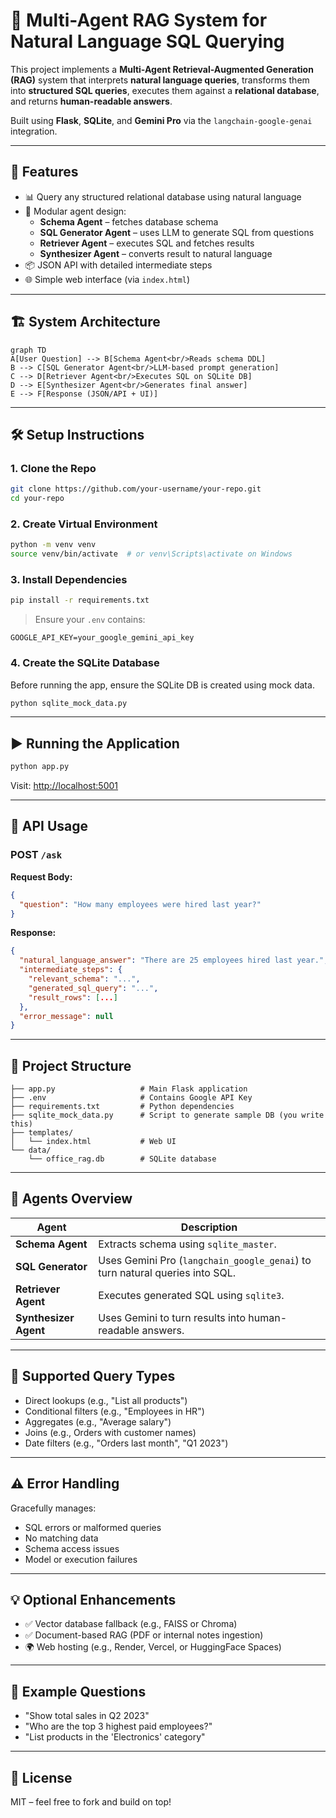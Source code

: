 
# 🧠 Multi-Agent RAG System for Natural Language SQL Querying

This project implements a **Multi-Agent Retrieval-Augmented Generation (RAG)** system that interprets **natural language queries**, transforms them into **structured SQL queries**, executes them against a **relational database**, and returns **human-readable answers**.

Built using **Flask**, **SQLite**, and **Gemini Pro** via the `langchain-google-genai` integration.

---

## 🚀 Features

- 📊 Query any structured relational database using natural language
- 🤖 Modular agent design:
  - **Schema Agent** – fetches database schema
  - **SQL Generator Agent** – uses LLM to generate SQL from questions
  - **Retriever Agent** – executes SQL and fetches results
  - **Synthesizer Agent** – converts result to natural language
- 📦 JSON API with detailed intermediate steps
- 🌐 Simple web interface (via `index.html`)

---

## 🏗️ System Architecture

```mermaid
graph TD
A[User Question] --> B[Schema Agent<br/>Reads schema DDL]
B --> C[SQL Generator Agent<br/>LLM-based prompt generation]
C --> D[Retriever Agent<br/>Executes SQL on SQLite DB]
D --> E[Synthesizer Agent<br/>Generates final answer]
E --> F[Response (JSON/API + UI)]
```

---

## 🛠️ Setup Instructions

### 1. Clone the Repo

```bash
git clone https://github.com/your-username/your-repo.git
cd your-repo
```

### 2. Create Virtual Environment

```bash
python -m venv venv
source venv/bin/activate  # or venv\Scripts\activate on Windows
```

### 3. Install Dependencies

```bash
pip install -r requirements.txt
```

> Ensure your `.env` contains:
```env
GOOGLE_API_KEY=your_google_gemini_api_key
```

### 4. Create the SQLite Database

Before running the app, ensure the SQLite DB is created using mock data.

```bash
python sqlite_mock_data.py
```

---

## ▶️ Running the Application

```bash
python app.py
```

Visit: [http://localhost:5001](http://localhost:5001)

---

## 🧪 API Usage

### POST `/ask`

**Request Body:**
```json
{
  "question": "How many employees were hired last year?"
}
```

**Response:**
```json
{
  "natural_language_answer": "There are 25 employees hired last year.",
  "intermediate_steps": {
    "relevant_schema": "...",
    "generated_sql_query": "...",
    "result_rows": [...]
  },
  "error_message": null
}
```

---

## 📂 Project Structure

```
├── app.py                   # Main Flask application
├── .env                     # Contains Google API Key
├── requirements.txt         # Python dependencies
├── sqlite_mock_data.py      # Script to generate sample DB (you write this)
├── templates/
│   └── index.html           # Web UI
└── data/
    └── office_rag.db        # SQLite database
```

---

## 📘 Agents Overview

| Agent             | Description |
|------------------|-------------|
| **Schema Agent** | Extracts schema using `sqlite_master`. |
| **SQL Generator**| Uses Gemini Pro (`langchain_google_genai`) to turn natural queries into SQL. |
| **Retriever Agent** | Executes generated SQL using `sqlite3`. |
| **Synthesizer Agent** | Uses Gemini to turn results into human-readable answers. |

---

## 🧠 Supported Query Types

- Direct lookups (e.g., "List all products")
- Conditional filters (e.g., "Employees in HR")
- Aggregates (e.g., "Average salary")
- Joins (e.g., Orders with customer names)
- Date filters (e.g., "Orders last month", "Q1 2023")

---

## ⚠️ Error Handling

Gracefully manages:
- SQL errors or malformed queries
- No matching data
- Schema access issues
- Model or execution failures

---

## 💡 Optional Enhancements

- ✅ Vector database fallback (e.g., FAISS or Chroma)
- ✅ Document-based RAG (PDF or internal notes ingestion)
- 🌍 Web hosting (e.g., Render, Vercel, or HuggingFace Spaces)

---

## 🧪 Example Questions

- "Show total sales in Q2 2023"
- "Who are the top 3 highest paid employees?"
- "List products in the 'Electronics' category"

---

## 📜 License

MIT – feel free to fork and build on top!
